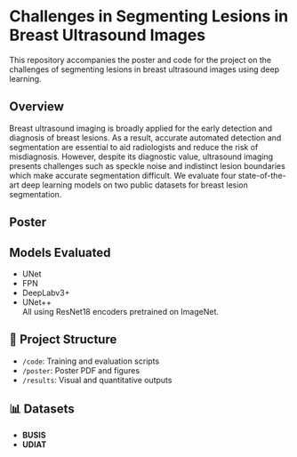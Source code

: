 # Challenges in Segmenting Lesions in Breast Ultrasound Images

This repository accompanies the poster and code for the project on the challenges of segmenting lesions in breast ultrasound images using deep learning.

## Overview
Breast ultrasound imaging is broadly applied for the early detection and diagnosis of breast lesions. As a result, accurate automated detection and segmentation are essential to aid radiologists and reduce the risk of misdiagnosis. However, despite its diagnostic value, ultrasound imaging presents challenges such as speckle noise and indistinct lesion boundaries which make accurate segmentation difficult. We evaluate four state-of-the-art deep learning models on two public datasets for breast lesion segmentation.


## Poster
<!-- See `poster/Challenges_Breast_Ultrasound_Segmentation.pdf` for the summary of results and methods. -->

## Models Evaluated
- UNet
- FPN
- DeepLabv3+ 
- UNet++  
All using ResNet18 encoders pretrained on ImageNet.

## 📂 Project Structure
- `/code`: Training and evaluation scripts
- `/poster`: Poster PDF and figures
- `/results`: Visual and quantitative outputs

## 📊 Datasets
- **BUSIS**
- **UDIAT**